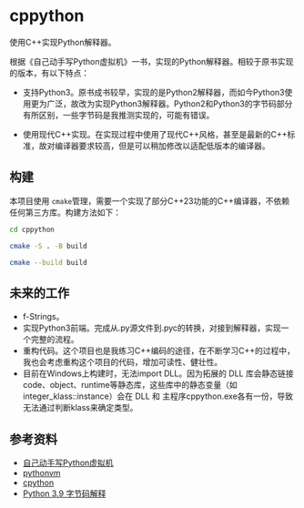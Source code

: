 # cppython

使用C++实现Python解释器。

根据《自己动手写Python虚拟机》一书，实现的Python解释器。相较于原书实现的版本，有以下特点：

+ 支持Python3。原书成书较早，实现的是Python2解释器，而如今Python3使用更为广泛，故改为实现Python3解释器。Python2和Python3的字节码部分有所区别，一些字节码是我推测实现的，可能有错误。

+ 使用现代C++实现。在实现过程中使用了现代C++风格，甚至是最新的C++标准，故对编译器要求较高，但是可以稍加修改以适配低版本的编译器。

## 构建

本项目使用 `cmake`管理，需要一个实现了部分C++23功能的C++编译器，不依赖任何第三方库。构建方法如下：

``` bash
cd cppython

cmake -S . -B build

cmake --build build
```

## 未来的工作

+ f-Strings。
+ 实现Python3前端。完成从.py源文件到.pyc的转换，对接到解释器，实现一个完整的流程。
+ 重构代码。这个项目也是我练习C++编码的途径，在不断学习C++的过程中，我也会考虑重构这个项目的代码，增加可读性、健壮性。
+ 目前在Windows上构建时，无法import DLL。因为拓展的 DLL 库会静态链接code、object、runtime等静态库，这些库中的静态变量（如integer_klass::instance）会在 DLL 和 主程序cppython.exe各有一份，导致无法通过判断klass来确定类型。


## 参考资料

+ [自己动手写Python虚拟机](https://book.douban.com/subject/34442805/)
+ [pythonvm](https://gitee.com/hinus/pythonvm)
+ [cpython](https://github.com/python/cpython)
+ [Python 3.9 字节码解释](https://docs.python.org/3.9/library/dis.html)